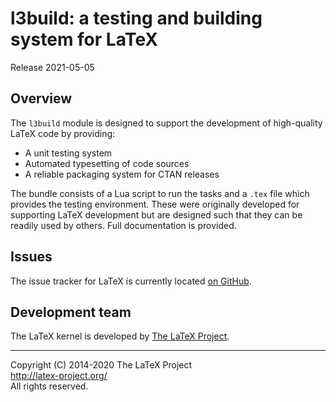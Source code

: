 l3build: a testing and building system for LaTeX
=================================================

Release 2021-05-05

Overview
--------

The `l3build` module is designed to support the development of
high-quality LaTeX code by providing:
* A unit testing system
* Automated typesetting of code sources
* A reliable packaging system for CTAN releases

The bundle consists of a Lua script to run the tasks and a
`.tex` file which provides the testing environment. These were
originally developed for supporting LaTeX development but
are designed such that they can be readily used by others. Full
documentation is provided.

Issues
------

The issue tracker for LaTeX is currently located
[on GitHub](https://github.com/latex3/l3build/issues).

Development team
----------------

The LaTeX kernel is developed by [The LaTeX Project](https://latex-project.org).

-----

<p>Copyright (C) 2014-2020 The LaTeX Project <br />
<a href="http://latex-project.org/">http://latex-project.org/</a> <br />
All rights reserved.</p>
